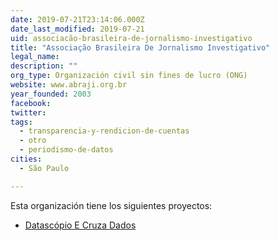 ```yaml
---
date: 2019-07-21T23:14:06.000Z
date_last_modified: 2019-07-21
uid: associacão-brasileira-de-jornalismo-investigativo
title: "Associação Brasileira De Jornalismo Investigativo"
legal_name: 
description: ""
org_type: Organización civil sin fines de lucro (ONG)
website: www.abraji.org.br
year_founded: 2003
facebook: 
twitter: 
tags:
  - transparencia-y-rendicion-de-cuentas
  - otro
  - periodismo-de-datos
cities: 
  - São Paulo

---
```


Esta organización tiene los siguientes proyectos:

- [Datascópio E Cruza Dados](/i/datascopio-e-cruza-dados.html)
